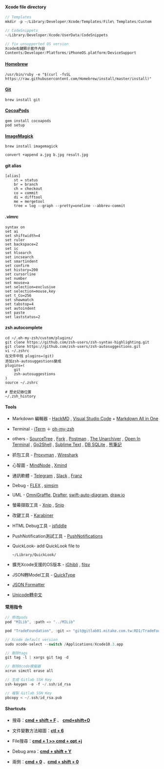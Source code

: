 #### Xcode file directory

```objective-c
// Templates
mkdir -p ~/Library/Developer/Xcode/Templates/File\ Templates/Custom

// CodeSnippets
~/Library/Developer/Xcode/UserData/CodeSnippets

// fix unsupported OS version
Xcode右鍵顯示套件內容
Contents/Developer/Platforms/iPhoneOS.platform/DeviceSupport
```

#### [Homebrew](https://brew.sh/)

```
/usr/bin/ruby -e "$(curl -fsSL https://raw.githubusercontent.com/Homebrew/install/master/install)"
```

#### [Git](https://git-scm.com/)

```
brew install git
```

#### [CocoaPods](https://cocoapods.org/)

```
gem install cocoapods
pod setup
```

#### [ImageMagick]()

```
brew install imagemagick

convert +append a.jpg b.jpg result.jpg

```

#### git alias

```
[alias]
	st = status
	br = branch
	ch = checkout
	co = commit
	di = difftool
	me = mergetool
	tree = log --graph --pretty=oneline --abbrev-commit
```

#### .vimrc

```
syntax on
set ai
set shiftwidth=4
set ruler
set backspace=2
set ic
set hlsearch
set incsearch
set smartindent
set confirm
set history=200
set cursorline
set number
set mouse=a
set selection=exclusive
set selection=mouse,key
set t_Co=256
set showmatch
set tabstop=4
set autoindent
set paste
set laststatus=2
```

#### zsh autocomplete

```shell
cd ~/.oh-my-zsh/custom/plugins/
git clone https://github.com/zsh-users/zsh-syntax-highlighting.git
git clone https://github.com/zsh-users/zsh-autosuggestions.git
vi ~/.zshrc
在文件中找 plugins=(git)
添加zsh-autosuggestions變成
plugins=(
	git
	zsh-autosuggestions
)
source ~/.zshrc  

# 歷史記錄位置
~/.zsh_history
```

#### Tools

* Markdown 編輯器 - [HackMD](https://hackmd.io) , [Visual Studio Code](https://code.visualstudio.com) + [Markdown All in One](https://marketplace.visualstudio.com/items?itemName=yzhang.markdown-all-in-one)

* Terminal -  [iTerm](https://www.iterm2.com/) ＋ [oh-my-zsh](http://ohmyz.sh/)

* others -   [SourceTree](https://www.sourcetreeapp.com/)  ,  [Fork](https://git-fork.com/) ,  [Postman](https://www.getpostman.com/) ,  [The Unarchiver](https://theunarchiver.com/) ,   [Open In Terminal](https://github.com/Ji4n1ng/OpenInTerminal) ,  [Go2Shell](https://apps.apple.com/tw/app/go2shell/id445770608?mt=12) , [Sublime Text](https://www.sublimetext.com) , [DB SQLite](https://sqlitebrowser.org) , [熊筆記](https://bear.app)

* 抓包工具 - [Proxyman](https://proxyman.io) , [Wireshark](https://www.wireshark.org)

* 心智圖 - [MindNode](https://mindnode.com) , [Xmind](https://www.xmind.net)

* 通訊軟體 - [Telegram](https://telegram.org) , [Slack](https://slack.com/intl/en-tw/) ,  [Franz](https://meetfranz.com)

* Debug - [FLEX](https://github.com/Flipboard/FLEX) , [simsim](https://github.com/dsmelov/simsim)

* UML - [OmniGraffle](https://www.omnigroup.com/omnigraffle/), [Drafter](https://github.com/L-Zephyr/Drafter), [swift-auto-diagram](https://github.com/yoshimkd/swift-auto-diagram), [draw.io](https://www.draw.io)

* 螢幕擷取工具 - [Xnip](https://apps.apple.com/tw/app/xnip-screenshot-annotation/id1221250572?mt=12) , [Snip](https://snip.qq.com)

* 改鍵工具 - [Karabiner](https://karabiner-elements.pqrs.org)

* HTML Debug工具 - [jsfiddle](https://jsfiddle.net)

* PushNotification測試工具 - [PushNotifications](https://github.com/onmyway133/PushNotifications/releases/tag/1.7.7)

* QuickLook- add QuickLook file to

  ```
  ~/Library/QuickLook/
  ```

* 擴充Xcode支援的OS版本 - [iGhibli](https://github.com/iGhibli/iOS-DeviceSupport) , [filsv](https://github.com/filsv/iPhoneOSDeviceSupport)

* JSON轉Model工具 - [QuickType](https://quicktype.io)
  
* [JSON Formatter](https://jsonformatter.curiousconcept.com)

* [Unicode轉中文](https://www.chineseconverter.com/zh-tw/convert/unicode)

#### 常用指令

```swift
// 修改pods
pod "MILib", :path => "../MILib"

pod "TradeFoundation", :git => "git@gitlab01.mitake.com.tw:RD1/TradeFoundation.git", :branch => '問題/92868_期貨下單畫面流動性風險欄位跑版'

// Xcode default version
sudo xcode-select --switch /Applications/Xcode10.3.app

// 刪除tags
git tag -l | xargs git tag -d

// 刪除Xcode模擬器
xcrun simctl erase all

// 生成 Gitlab SSH Key
ssh-keygen -o -f ~/.ssh/id_rsa

// 複製 Gitlab SSH Key
pbcopy < ~/.ssh/id_rsa.pub
```

#### Shortcuts

* 搜尋：**<u>cmd + shift + F</u>**  、 **<u>cmd+shift+O</u>**

* 文件變數方法縮圖：**<u>ctl + 6</u>**

* File搜尋：<u>**cmd + 1 >> cmd + opt +j**</u>

* Debug area：**<u>cmd + shift + Y</u>**

* 兩側：**<u>cmd + 0</u>** 、**<u>cmd + shift + 0</u>**

